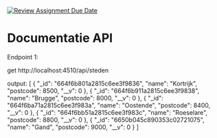 [![Review Assignment Due Date](https://classroom.github.com/assets/deadline-readme-button-24ddc0f5d75046c5622901739e7c5dd533143b0c8e959d652212380cedb1ea36.svg)](https://classroom.github.com/a/5ykzvLV4)



# Documentatie API

Endpoint 1:

get http://localhost:4510/api/steden

output: [
  {
    "_id": "664f6b801a2815c6ee3f9836",
    "name": "Kortrijk",
    "postcode": 8500,
    "__v": 0
  },
  {
    "_id": "664f6b911a2815c6ee3f9838",
    "name": "Brugge",
    "postcode": 8000,
    "__v": 0
  },
  {
    "_id": "664f6ba71a2815c6ee3f983a",
    "name": "Oostende",
    "postcode": 8400,
    "__v": 0
  },
  {
    "_id": "664f6bb51a2815c6ee3f983c",
    "name": "Roeselare",
    "postcode": 8800,
    "__v": 0
  },
  {
    "_id": "6650b045c890353c02721075",
    "name": "Gand",
    "postcode": 9000,
    "__v": 0
  }
]